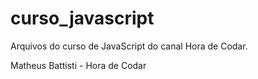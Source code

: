 # curso_javascript
Arquivos do curso de JavaScript do canal Hora de Codar.



Matheus Battisti - Hora de Codar

